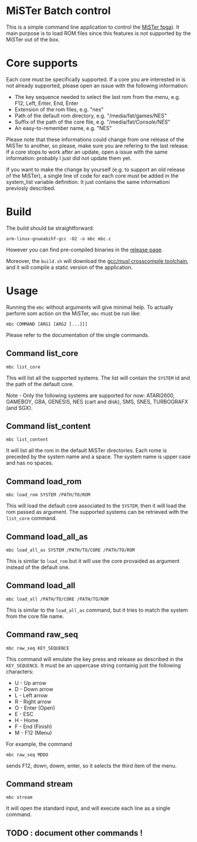 
# MiSTer Batch control

This is a simple command line application to control the [MiSTer
fpga](https://github.com/MiSTer-devel)). It main purpose is to load ROM files
since this features is not supported by the MiSTer out of the box.

# Core supports

Each core must be specifically supported. If a core you are interested in is
not already supported, please open an issue with the following information:

- The key sequence needed to select the last rom from the menu, e.g. F12,
  Left, Enter, End, Enter
- Extension of the rom files, e.g. "nes"
- Path of the default rom directory, e.g. "/media/fat/games/NES"
- Suffix of the path of the core file, e.g. "/media/fat/_Console/NES_"
- An easy-to-remember name, e.g. "NES"

Please note that these informations could change from one release of the MiSTer
to another, so please, make sure you are refering to the last release. If a core
stops to work after an update, open a issue with the same information: probably
I just did not update them yet.

If you want to make the change by yourself (e.g. to support an old release of
the MiSTer), a single line of code for each core must be added in the
system_list variable definition. It just contains the same informationi
previosly described.

# Build

The build should be straightforward:

```
arm-linux-gnueabihf-gcc -O2 -o mbc mbc.c
```

However you can find pre-compiled binaries in the [release
page](https://github.com/pocomane/MiSTer_Batch_Control/releases).

Moreover, the `build.sh` will download the [gcc/musl crosscompile
toolchain](http://musl.cc), and it will compile a static version of the
application.

# Usage

Running the `mbc` without arguments will give minimal help. To actually perform som
action on the MiSTer, `mbc` must be run like:

```
mbc COMMAND [ARG1 [ARG2 [...]]]
```

Please refer to the documentation of the single commands.

## Command list_core

```
mbc list_core
```

This will list all the supported systems. The list will contain the `SYSTEM` id
and the path of the default core.

Note - Only the following systems are supported for now: ATARI2600, GAMEBOY, GBA,
GENESIS, NES (cart and disk), SMS, SNES, TURBOGRAFX (and SGX).

## Command list_content

```
mbc list_content
```

It will list all the rom in the default MiSTer directories. Each rome is
preceded by the system name and a space. The system name is upper case and has
no spaces.

## Command load_rom

```
mbc load_rom SYSTEM /PATH/TO/ROM
```

This will load the default core associated to the `SYSTEM`, then it will load
the rom passed as argument. The supported systems can be retrieved with the
`list_core` command.

## Command load_all_as

```
mbc load_all_as SYSTEM /PATH/TO/CORE /PATH/TO/ROM
```

This is similar to `load_rom` but it will use the core provaided as argument
instead of the default one.

## Command load_all

```
mbc load_all /PATH/TO/CORE /PATH/TO/ROM
```

This is similar to the `load_all_as` command, but it tries to match the system
from the core file name.

## Command raw_seq

```
mbc raw_seq KEY_SEQUENCE
```

This command will emulate the key press and release as described in the
`KEY_SEQUENCE`. It must be an uppercase string containig just the following
characters:

- U - Up arrow
- D - Down arrow
- L - Left arrow
- R - Right arrow
- O - Enter (Open)
- E - ESC
- H - Home
- F - End (Finish)
- M - F12 (Menu)

For example, the command

```
mbc raw_seq MDDO
```

sends F12, down, dowm, enter, so it selects the third item of the menu.

## Command stream

```
mbc stream
```

It will open the standard input, and will execute each line as a single command.

## TODO : document other commands !

